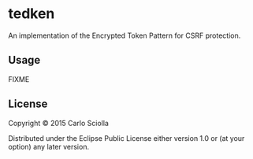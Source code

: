 # tedken

An implementation of the Encrypted Token Pattern for CSRF protection.

## Usage

FIXME

## License

Copyright © 2015 Carlo Sciolla

Distributed under the Eclipse Public License either version 1.0 or (at
your option) any later version.
